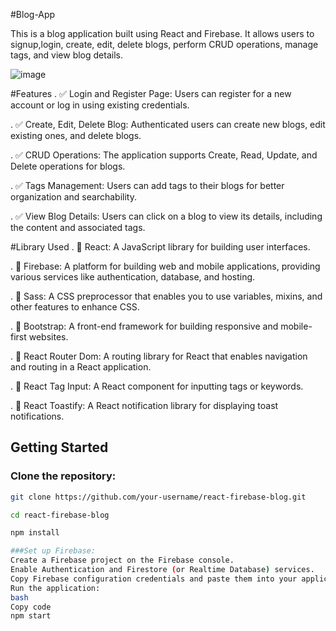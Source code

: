 #Blog-App

This is a blog application built using React and Firebase. It allows users to signup,login, create, edit, delete blogs, perform CRUD operations, manage tags, and view blog details.


![image](https://github.com/Henok-Al/Blog-App/assets/143357641/ab14b357-4eeb-4cf0-8327-4c86f5a2338f)


#Features
. ✅ Login and Register Page: Users can register for a new account or log in using existing credentials.

. ✅ Create, Edit, Delete Blog: Authenticated users can create new blogs, edit existing ones, and delete blogs.

. ✅ CRUD Operations: The application supports Create, Read, Update, and Delete operations for blogs.

. ✅ Tags Management: Users can add tags to their blogs for better organization and searchability.

. ✅ View Blog Details: Users can click on a blog to view its details, including the content and associated tags.


#Library Used
. 🚀 React: A JavaScript library for building user interfaces.

. 🚀 Firebase: A platform for building web and mobile applications, providing various services like authentication, database, and hosting.

. 🚀 Sass: A CSS preprocessor that enables you to use variables, mixins, and other features to enhance CSS.

. 🚀 Bootstrap: A front-end framework for building responsive and mobile-first websites.

. 🚀 React Router Dom: A routing library for React that enables navigation and routing in a React application.

. 🚀 React Tag Input: A React component for inputting tags or keywords.

. 🚀 React Toastify: A React notification library for displaying toast notifications.


## Getting Started

### Clone the repository:

```bash
git clone https://github.com/your-username/react-firebase-blog.git

cd react-firebase-blog

npm install

###Set up Firebase:
Create a Firebase project on the Firebase console.
Enable Authentication and Firestore (or Realtime Database) services.
Copy Firebase configuration credentials and paste them into your application.
Run the application:
bash
Copy code
npm start
